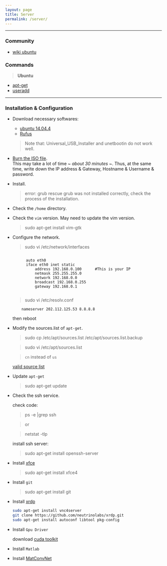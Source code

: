 ```yaml
---
layout: page
title: Server
permalink: /server/
---
```



------

### Community

* [wiki ubuntu](http://wiki.ubuntu.org.cn/%E9%A6%96%E9%A1%B5)

### Commands

> **Ubuntu**  

* [apt-get](http://jingyan.baidu.com/article/22a299b51648e09e19376ae7.html)  
* [useradd](http://jingyan.baidu.com/article/9158e00041e0b5a255122856.html)  

------

### Installation & Configuration

* Download necessary softwares:  
    * [ubuntu 14.04.4](http://mirrors.163.com/ubuntu-releases/14.04.4/ubuntu-14.04.4-server-amd64.iso)
    * [Rufus](https://rufus.akeo.ie/)  

    > Note that: Universal_USB_Installer and unetbootin do not work well.

* [Burn the ISO file](http://www.ubuntu.com/download/desktop/create-a-usb-stick-on-windows).  
    This may take a lot of time ~ *about 30 minutes* ~. Thus, at the same time, write down the IP address & Gateway, Hostname & Username & password.

* Install.  

    > error: grub rescue
    > grub was not installed correctly, check the process of the installation.

* Check the `/home` directory.  

* Check the `vim` version. May need to update the vim version.  

    > sudo apt-get install vim-gtk

* Configure the network.  

    > sudo vi /etc/network/interfaces  
	

    <code>
		auto eth0  
		iface eth0 inet static 
	  		address 192.168.0.100      #This is your IP 
      		netmask 255.255.255.0 
      		network 192.168.0.0 
      		broadcast 192.168.0.255 
      		gateway 192.168.0.1 
    </code>


    > sudo vi /etc/resolv.conf 
    
    ```
    	nameserver 202.112.125.53 8.8.8.8 
    ```

    then reboot

* Modify the sources.list of `apt-get`.  

    > sudo cp /etc/apt/sources.list /etc/apt/sources.list.backup

    > sudo vi /etc/apt/sources.list

    > `cn` instead of `us`

    [valid source list](http://wiki.ubuntu.org.cn/%E6%BA%90%E5%88%97%E8%A1%A8)

* Update `apt-get`  

    > sudo apt-get update

* Check the ssh service.  

    check code:

    > ps -e |grep ssh

    > or

    > netstat -tlp

    install ssh server:

    > sudo apt-get install openssh-server

* Install [xfce](http://www.xfce.org/)  

    > sudo apt-get install xfce4

* Install `git`  

    > sudo apt-get install git

* Install [xrdp](http://www.xrdp.org/)  

	```bash
    sudo apt-get install vnc4server  
    git clone https://github.com/neutrinolabs/xrdp.git  
    sudo apt-get install autoconf libtool pkg-config  
    ```

* Install `Gpu Driver`

    download [cuda toolkit](https://developer.nvidia.com/cuda-downloads)

* Install `Matlab`

* Install [MatConvNet](http://www.vlfeat.org/matconvnet/)